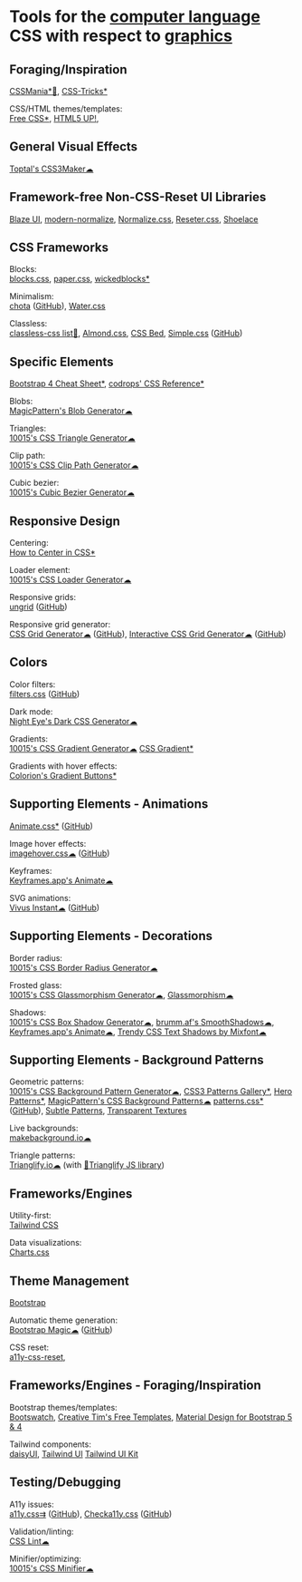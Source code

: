 
# Tools for the [computer language](https://trendless.tech/langs) CSS with respect to [graphics](https://trendless.tech/graphics/)

## Foraging/Inspiration

[CSSMania*🔌](https://www.cssmania.com/),
[CSS-Tricks*](https://css-tricks.com/)

CSS/HTML themes/templates:  
[Free CSS*](https://www.free-css.com/),
[HTML5 UP!](https://html5up.net/),

## General Visual Effects

[Toptal's CSS3Maker☁](https://www.toptal.com/developers/css3maker)

## Framework-free Non-CSS-Reset UI Libraries

[Blaze UI](https://www.blazeui.com/),
[modern-normalize](https://github.com/sindresorhus/modern-normalize),
[Normalize.css](https://necolas.github.io/normalize.css/),
[Reseter.css](https://github.com/resetercss/reseter.css),
[Shoelace](https://shoelace.style/)

## CSS Frameworks

Blocks:  
[blocks.css](https://thesephist.github.io/blocks.css/),
[paper.css](https://thesephist.github.io/paper.css/),
[wickedblocks*](https://blocks.wickedtemplates.com/)

Minimalism:  
[chota](https://jenil.github.io/chota/) ([GitHub](https://github.com/jenil/chota)),
[Water.css](https://watercss.kognise.dev/)

Classless:  
[classless-css list💩](https://github.com/dbohdan/classless-css),
[Almond.css](https://github.com/alvaromontoro/almond.css),
[CSS Bed](https://www.cssbed.com/),
[Simple.css](https://simplecss.org/) ([GitHub](https://github.com/kevquirk/simple.css))

## Specific Elements

[Bootstrap 4 Cheat Sheet*](https://hackerthemes.com/bootstrap-cheatsheet/),
[codrops' CSS Reference*](https://tympanus.net/codrops/css_reference/)

Blobs:  
[MagicPattern's Blob Generator☁](https://www.magicpattern.design/tools/blob-generator)

Triangles:  
[10015's CSS Triangle Generator☁](https://10015.io/tools/css-triangle-generator)

Clip path:  
[10015's CSS Clip Path Generator☁](https://10015.io/tools/css-clip-path-generator)

Cubic bezier:  
[10015's Cubic Bezier Generator☁](https://10015.io/tools/css-cubic-bezier-generator)

## Responsive Design

Centering:  
[How to Center in CSS*](http://howtocenterincss.com/)

Loader element:  
[10015's CSS Loader Generator☁](https://10015.io/tools/css-loader-generator)

Responsive grids:  
[ungrid](https://chrisnager.github.io/ungrid/) ([GitHub](https://github.com/chrisnager/ungrid))

Responsive grid generator:  
[CSS Grid Generator☁](https://cssgrid-generator.netlify.app/) ([GitHub](https://github.com/sdras/cssgridgenerator)),
[Interactive CSS Grid Generator☁](https://grid.layoutit.com/) ([GitHub](https://github.com/Leniolabs/layoutit-grid))

## Colors

Color filters:  
[filters.css](https://bansal.io/filters-css) ([GitHub](https://github.com/bansal/filters.css))

Dark mode:  
[Night Eye's Dark CSS Generator☁](https://nighteye.app/dark-css-generator/)

Gradients:  
[10015's CSS Gradient Generator☁](https://10015.io/tools/css-gradient-generator)
[CSS Gradient*](https://cssgradient.io/)

Gradients with hover effects:  
[Colorion's Gradient Buttons*](https://gradientbuttons.colorion.co/)

## Supporting Elements - Animations

[Animate.css*](https://animate.style/) ([GitHub](https://github.com/animate-css/animate.css))

Image hover effects:  
[imagehover.css☁](http://imagehover.io/) ([GitHub](https://github.com/ciar4n/imagehover.css))

Keyframes:  
[Keyframes.app's Animate☁](https://keyframes.app/animate/)

SVG animations:  
[Vivus Instant☁](https://maxwellito.github.io/vivus-instant/) ([GitHub](https://github.com/maxwellito/vivus))

## Supporting Elements - Decorations

Border radius:  
[10015's CSS Border Radius Generator☁](https://10015.io/tools/css-border-radius-generator)

Frosted glass:  
[10015's CSS Glassmorphism Generator☁](https://10015.io/tools/css-glassmorphism-generator),
[Glassmorphism☁](https://glassmorphism.com/)

Shadows:  
[10015's CSS Box Shadow Generator☁](https://10015.io/tools/css-box-shadow-generator),
[brumm.af's SmoothShadows☁](https://shadows.brumm.af),
[Keyframes.app's Animate☁](https://keyframes.app/shadows/),
[Trendy CSS Text Shadows by Mixfont☁](https://www.mixfont.com/shadows)

## Supporting Elements - Background Patterns

Geometric patterns:  
[10015's CSS Background Pattern Generator☁](https://10015.io/tools/css-background-pattern-generator),
[CSS3 Patterns Gallery*](https://projects.verou.me/css3patterns/),
[Hero Patterns*](https://www.heropatterns.com/),
[MagicPattern's CSS Background Patterns☁](https://www.magicpattern.design/tools/css-backgrounds)
[patterns.css*](https://bansal.io/pattern-css) ([GitHub](https://github.com/bansal/pattern.css)),
[Subtle Patterns](https://www.toptal.com/designers/subtlepatterns/),
[Transparent Textures](https://www.transparenttextures.com/)

Live backgrounds:  
[makebackground.io☁](https://makebackground.io/)

Triangle patterns:  
[Trianglify.io☁](https://trianglify.io/) (with [🔌Trianglify JS library](https://qrohlf.com/trianglify/))

## Frameworks/Engines

Utility-first:  
[Tailwind CSS](https://tailwindcss.com/)

Data visualizations:  
[Charts.css](https://chartscss.org)

## Theme Management

[Bootstrap](https://getbootstrap.com/)

Automatic theme generation:  
[Bootstrap Magic☁](https://pikock.github.io/bootstrap-magic/) ([GitHub](https://github.com/pikock/bootstrap-magic))

CSS reset:  
[a11y-css-reset](https://github.com/mike-engel/a11y-css-reset),

## Frameworks/Engines - Foraging/Inspiration

Bootstrap themes/templates:  
[Bootswatch](https://bootswatch.com/),
[Creative Tim's Free Templates](https://www.creative-tim.com/templates/free),
[Material Design for Bootstrap 5 & 4](https://mdbootstrap.com/)

Tailwind components:  
[daisyUI](https://daisyui.com/),
[Tailwind UI](https://tailwindui.com/)
[Tailwind UI Kit](https://www.tailwind-kit.com/)

## Testing/Debugging

A11y issues:  
[a11y.css⇉](https://ffoodd.github.io/a11y.css/) ([GitHub](https://github.com/ffoodd/a11y.css)),
[Checka11y.css](https://checka11y.jackdomleo.dev/) ([GitHub](https://github.com/jackdomleo7/Checka11y.css))

Validation/linting:  
[CSS Lint☁](http://csslint.net/)

Minifier/optimizing:  
[10015's CSS Minifier☁](https://10015.io/tools/css-minifier)
